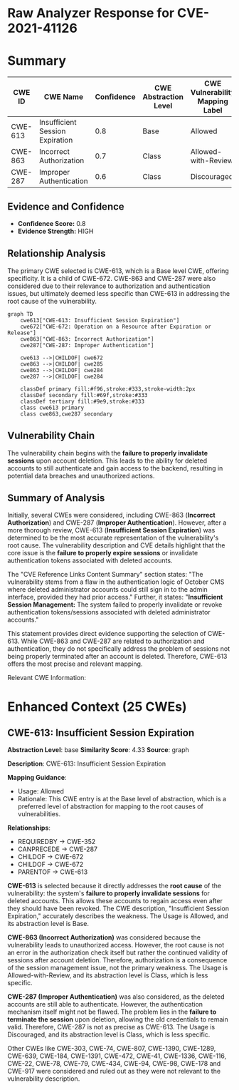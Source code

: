 # Raw Analyzer Response for CVE-2021-41126

# Summary
| CWE ID | CWE Name | Confidence | CWE Abstraction Level | CWE Vulnerability Mapping Label | CWE-Vulnerability Mapping Notes |
|---|---|---|---|---|---|
| CWE-613 | Insufficient Session Expiration | 0.8 | Base | Allowed | Primary CWE |
| CWE-863 | Incorrect Authorization | 0.7 | Class | Allowed-with-Review | Secondary Candidate |
| CWE-287 | Improper Authentication | 0.6 | Class | Discouraged | Secondary Candidate |

## Evidence and Confidence

*   **Confidence Score:** 0.8
*   **Evidence Strength:** HIGH

## Relationship Analysis
The primary CWE selected is CWE-613, which is a Base level CWE, offering specificity. It is a child of CWE-672. CWE-863 and CWE-287 were also considered due to their relevance to authorization and authentication issues, but ultimately deemed less specific than CWE-613 in addressing the root cause of the vulnerability.

```mermaid
graph TD
    cwe613["CWE-613: Insufficient Session Expiration"]
    cwe672["CWE-672: Operation on a Resource after Expiration or Release"]
    cwe863["CWE-863: Incorrect Authorization"]
    cwe287["CWE-287: Improper Authentication"]

    cwe613 -->|CHILDOF| cwe672
    cwe863 -->|CHILDOF| cwe285
    cwe863 -->|CHILDOF| cwe284
    cwe287 -->|CHILDOF| cwe284

    classDef primary fill:#f96,stroke:#333,stroke-width:2px
    classDef secondary fill:#69f,stroke:#333
    classDef tertiary fill:#9e9,stroke:#333
    class cwe613 primary
    class cwe863,cwe287 secondary
```

## Vulnerability Chain
The vulnerability chain begins with the **failure to properly invalidate sessions** upon account deletion. This leads to the ability for deleted accounts to still authenticate and gain access to the backend, resulting in potential data breaches and unauthorized actions.

## Summary of Analysis
Initially, several CWEs were considered, including CWE-863 (**Incorrect Authorization**) and CWE-287 (**Improper Authentication**). However, after a more thorough review, CWE-613 (**Insufficient Session Expiration**) was determined to be the most accurate representation of the vulnerability's root cause. The vulnerability description and CVE details highlight that the core issue is the **failure to properly expire sessions** or invalidate authentication tokens associated with deleted accounts.

The "CVE Reference Links Content Summary" section states: "The vulnerability stems from a flaw in the authentication logic of October CMS where deleted administrator accounts could still sign in to the admin interface, provided they had prior access." Further, it states: "**Insufficient Session Management:** The system failed to properly invalidate or revoke authentication tokens/sessions associated with deleted administrator accounts."

This statement provides direct evidence supporting the selection of CWE-613. While CWE-863 and CWE-287 are related to authorization and authentication, they do not specifically address the problem of sessions not being properly terminated after an account is deleted. Therefore, CWE-613 offers the most precise and relevant mapping.

Relevant CWE Information:

# Enhanced Context (25 CWEs)

## CWE-613: Insufficient Session Expiration
**Abstraction Level**: base
**Similarity Score**: 4.33
**Source**: graph

**Description**:
CWE-613: Insufficient Session Expiration

**Mapping Guidance**:
- Usage: Allowed
- Rationale: This CWE entry is at the Base level of abstraction, which is a preferred level of abstraction for mapping to the root causes of vulnerabilities.

**Relationships**:
- REQUIREDBY -> CWE-352
- CANPRECEDE -> CWE-287
- CHILDOF -> CWE-672
- CHILDOF -> CWE-672
- PARENTOF -> CWE-613

**CWE-613** is selected because it directly addresses the **root cause** of the vulnerability: the system's **failure to properly invalidate sessions** for deleted accounts. This allows these accounts to regain access even after they should have been revoked. The CWE description, "Insufficient Session Expiration," accurately describes the weakness. The Usage is Allowed, and its abstraction level is Base.

**CWE-863 (Incorrect Authorization)** was considered because the vulnerability leads to unauthorized access. However, the root cause is not an error in the authorization check itself but rather the continued validity of sessions after account deletion. Therefore, authorization is a consequence of the session management issue, not the primary weakness. The Usage is Allowed-with-Review, and its abstraction level is Class, which is less specific.

**CWE-287 (Improper Authentication)** was also considered, as the deleted accounts are still able to authenticate. However, the authentication mechanism itself might not be flawed. The problem lies in the **failure to terminate the session** upon deletion, allowing the old credentials to remain valid. Therefore, CWE-287 is not as precise as CWE-613. The Usage is Discouraged, and its abstraction level is Class, which is less specific.

Other CWEs like CWE-303, CWE-74, CWE-807, CWE-1390, CWE-1289, CWE-639, CWE-184, CWE-1391, CWE-472, CWE-41, CWE-1336, CWE-116, CWE-22, CWE-78, CWE-79, CWE-434, CWE-94, CWE-98, CWE-178 and CWE-917 were considered and ruled out as they were not relevant to the vulnerability description.